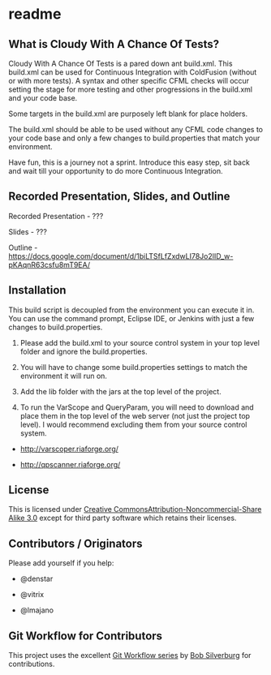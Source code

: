 # readme

## What is Cloudy With A Chance Of Tests?

Cloudy With A Chance Of Tests is a pared down ant build.xml. This build.xml can be used for Continuous Integration with ColdFusion (without or with more tests). A syntax and other specific CFML checks will occur setting the stage for more testing and other progressions in the build.xml and your code base.

Some targets in the build.xml are purposely left blank for place holders. 

The build.xml should be able to be used without any CFML code changes to your code base and only a few changes to build.properties that match your environment. 

Have fun, this is a journey not a sprint. Introduce this easy step, sit back and wait till your opportunity to do more Continuous Integration.

## Recorded Presentation, Slides, and Outline

Recorded Presentation - ???

Slides - ???

Outline - https://docs.google.com/document/d/1biLTSfLfZxdwLI78Jo2lID_w-pKAqnR63csfu8mT9EA/

## Installation

This build script is decoupled from the environment you can execute it in. You can use the command prompt, Eclipse IDE, or Jenkins with just a few changes to build.properties. 

1) Please add the build.xml to your source control system in your top level folder and ignore the build.properties. 

2) You will have to change some build.properties settings to match the environment it will run on.

3) Add the lib folder with the jars at the top level of the project. 

4) To run the VarScope and QueryParam, you will need to download and place them in the top level of the web server (not just the project top level). I would recommend excluding them from your source control system.

* http://varscoper.riaforge.org/

* http://qpscanner.riaforge.org/

## License

This is licensed under [Creative CommonsAttribution-Noncommercial-Share Alike 3.0](http://creativecommons.org/licenses/by-nc-sa/3.0/us/) except for third party software which retains their licenses. 

## Contributors / Originators

Please add yourself if you help:

* @denstar

* @vitrix

* @lmajano

## Git Workflow for Contributors

This project uses the excellent [Git Workflow series](http://www.silverwareconsulting.com/index.cfm/Git-Workflow) by [Bob Silverburg](https://github.com/bobsilverberg/) for contributions.